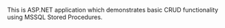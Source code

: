 This is ASP.NET application which demonstrates 
basic CRUD functionality using MSSQL Stored Procedures.

